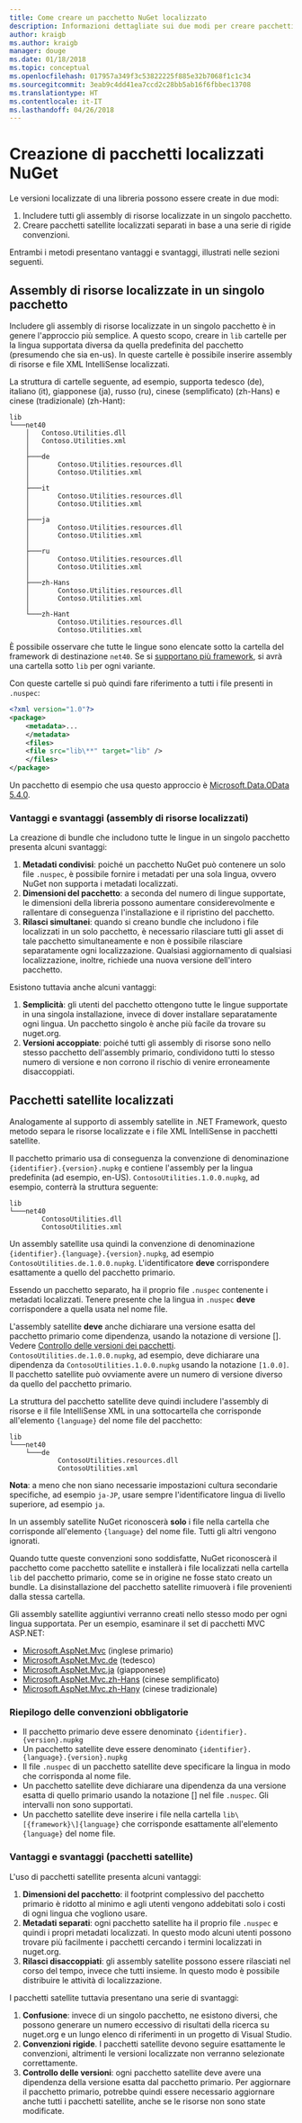 ```yaml
---
title: Come creare un pacchetto NuGet localizzato
description: Informazioni dettagliate sui due modi per creare pacchetti NuGet localizzati, ovvero includendo tutti gli assembly in un singolo pacchetto o pubblicando assembly separati.
author: kraigb
ms.author: kraigb
manager: douge
ms.date: 01/18/2018
ms.topic: conceptual
ms.openlocfilehash: 017957a349f3c53822225f885e32b7068f1c1c34
ms.sourcegitcommit: 3eab9c4dd41ea7ccd2c28bb5ab16f6fbbec13708
ms.translationtype: HT
ms.contentlocale: it-IT
ms.lasthandoff: 04/26/2018
---
```

# <a name="creating-localized-nuget-packages"></a>Creazione di pacchetti localizzati NuGet

Le versioni localizzate di una libreria possono essere create in due modi:

1. Includere tutti gli assembly di risorse localizzate in un singolo pacchetto.
1. Creare pacchetti satellite localizzati separati in base a una serie di rigide convenzioni.

Entrambi i metodi presentano vantaggi e svantaggi, illustrati nelle sezioni seguenti.

## <a name="localized-resource-assemblies-in-a-single-package"></a>Assembly di risorse localizzate in un singolo pacchetto

Includere gli assembly di risorse localizzate in un singolo pacchetto è in genere l'approccio più semplice. A questo scopo, creare in `lib` cartelle per la lingua supportata diversa da quella predefinita del pacchetto (presumendo che sia en-us). In queste cartelle è possibile inserire assembly di risorse e file XML IntelliSense localizzati.

La struttura di cartelle seguente, ad esempio, supporta tedesco (de), italiano (it), giapponese (ja), russo (ru), cinese (semplificato) (zh-Hans) e cinese (tradizionale) (zh-Hant):

    lib
    └───net40
        │   Contoso.Utilities.dll
        │   Contoso.Utilities.xml
        │
        ├───de
        │       Contoso.Utilities.resources.dll
        │       Contoso.Utilities.xml
        │
        ├───it
        │       Contoso.Utilities.resources.dll
        │       Contoso.Utilities.xml
        │
        ├───ja
        │       Contoso.Utilities.resources.dll
        │       Contoso.Utilities.xml
        │
        ├───ru
        │       Contoso.Utilities.resources.dll
        │       Contoso.Utilities.xml
        │
        ├───zh-Hans
        │       Contoso.Utilities.resources.dll
        │       Contoso.Utilities.xml
        │
        └───zh-Hant
                Contoso.Utilities.resources.dll
                Contoso.Utilities.xml

È possibile osservare che tutte le lingue sono elencate sotto la cartella del framework di destinazione `net40`. Se si [supportano più framework](../create-packages/supporting-multiple-target-frameworks.md), si avrà una cartella sotto `lib` per ogni variante.

Con queste cartelle si può quindi fare riferimento a tutti i file presenti in `.nuspec`:

```xml
<?xml version="1.0"?>
<package>
    <metadata>...
    </metadata>
    <files>
    <file src="lib\**" target="lib" />
    </files>
</package>
```

Un pacchetto di esempio che usa questo approccio è [Microsoft.Data.OData 5.4.0](http://nuget.org/packages/Microsoft.Data.OData/5.4.0).

### <a name="advantages-and-disadvantages-localized-resource-assemblies"></a>Vantaggi e svantaggi (assembly di risorse localizzati)

La creazione di bundle che includono tutte le lingue in un singolo pacchetto presenta alcuni svantaggi:

1. **Metadati condivisi**: poiché un pacchetto NuGet può contenere un solo file `.nuspec`, è possibile fornire i metadati per una sola lingua, ovvero NuGet non supporta i metadati localizzati.
1. **Dimensioni del pacchetto**: a seconda del numero di lingue supportate, le dimensioni della libreria possono aumentare considerevolmente e rallentare di conseguenza l'installazione e il ripristino del pacchetto.
1. **Rilasci simultanei**: quando si creano bundle che includono i file localizzati in un solo pacchetto, è necessario rilasciare tutti gli asset di tale pacchetto simultaneamente e non è possibile rilasciare separatamente ogni localizzazione. Qualsiasi aggiornamento di qualsiasi localizzazione, inoltre, richiede una nuova versione dell'intero pacchetto.

Esistono tuttavia anche alcuni vantaggi:

1. **Semplicità**: gli utenti del pacchetto ottengono tutte le lingue supportate in una singola installazione, invece di dover installare separatamente ogni lingua. Un pacchetto singolo è anche più facile da trovare su nuget.org.
1. **Versioni accoppiate**: poiché tutti gli assembly di risorse sono nello stesso pacchetto dell'assembly primario, condividono tutti lo stesso numero di versione e non corrono il rischio di venire erroneamente disaccoppiati.

## <a name="localized-satellite-packages"></a>Pacchetti satellite localizzati

Analogamente al supporto di assembly satellite in .NET Framework, questo metodo separa le risorse localizzate e i file XML IntelliSense in pacchetti satellite.

Il pacchetto primario usa di conseguenza la convenzione di denominazione `{identifier}.{version}.nupkg` e contiene l'assembly per la lingua predefinita (ad esempio, en-US). `ContosoUtilities.1.0.0.nupkg`, ad esempio, conterrà la struttura seguente:

    lib
    └───net40
            ContosoUtilities.dll
            ContosoUtilities.xml

Un assembly satellite usa quindi la convenzione di denominazione `{identifier}.{language}.{version}.nupkg`, ad esempio `ContosoUtilities.de.1.0.0.nupkg`. L'identificatore **deve** corrispondere esattamente a quello del pacchetto primario.

Essendo un pacchetto separato, ha il proprio file `.nuspec` contenente i metadati localizzati. Tenere presente che la lingua in `.nuspec` **deve** corrispondere a quella usata nel nome file.

L'assembly satellite **deve** anche dichiarare una versione esatta del pacchetto primario come dipendenza, usando la notazione di versione []. Vedere [Controllo delle versioni dei pacchetti](../reference/package-versioning.md). `ContosoUtilities.de.1.0.0.nupkg`, ad esempio, deve dichiarare una dipendenza da `ContosoUtilities.1.0.0.nupkg` usando la notazione `[1.0.0]`. Il pacchetto satellite può ovviamente avere un numero di versione diverso da quello del pacchetto primario.

La struttura del pacchetto satellite deve quindi includere l'assembly di risorse e il file IntelliSense XML in una sottocartella che corrisponde all'elemento `{language}` del nome file del pacchetto:

    lib
    └───net40
        └───de
                ContosoUtilities.resources.dll
                ContosoUtilities.xml

**Nota**: a meno che non siano necessarie impostazioni cultura secondarie specifiche, ad esempio `ja-JP`, usare sempre l'identificatore lingua di livello superiore, ad esempio `ja`.

In un assembly satellite NuGet riconoscerà **solo** i file nella cartella che corrisponde all'elemento `{language}` del nome file. Tutti gli altri vengono ignorati.

Quando tutte queste convenzioni sono soddisfatte, NuGet riconoscerà il pacchetto come pacchetto satellite e installerà i file localizzati nella cartella `lib` del pacchetto primario, come se in origine ne fosse stato creato un bundle. La disinstallazione del pacchetto satellite rimuoverà i file provenienti dalla stessa cartella.

Gli assembly satellite aggiuntivi verranno creati nello stesso modo per ogni lingua supportata. Per un esempio, esaminare il set di pacchetti MVC ASP.NET:

- [Microsoft.AspNet.Mvc](http://nuget.org/packages/Microsoft.AspNet.Mvc) (inglese primario)
- [Microsoft.AspNet.Mvc.de](http://nuget.org/packages/Microsoft.AspNet.Mvc.de) (tedesco)
- [Microsoft.AspNet.Mvc.ja](http://nuget.org/packages/Microsoft.AspNet.Mvc.ja) (giapponese)
- [Microsoft.AspNet.Mvc.zh-Hans](http://nuget.org/packages/Microsoft.AspNet.Mvc.zh-Hans) (cinese semplificato)
- [Microsoft.AspNet.Mvc.zh-Hany](http://nuget.org/packages/Microsoft.AspNet.Mvc.zh-Hant) (cinese tradizionale)

### <a name="summary-of-required-conventions"></a>Riepilogo delle convenzioni obbligatorie

- Il pacchetto primario deve essere denominato `{identifier}.{version}.nupkg`
- Un pacchetto satellite deve essere denominato `{identifier}.{language}.{version}.nupkg`
- Il file `.nuspec` di un pacchetto satellite deve specificare la lingua in modo che corrisponda al nome file.
- Un pacchetto satellite deve dichiarare una dipendenza da una versione esatta di quello primario usando la notazione [] nel file `.nuspec`. Gli intervalli non sono supportati.
- Un pacchetto satellite deve inserire i file nella cartella `lib\[{framework}\]{language}` che corrisponde esattamente all'elemento `{language}` del nome file.

### <a name="advantages-and-disadvantages-satellite-packages"></a>Vantaggi e svantaggi (pacchetti satellite)

L'uso di pacchetti satellite presenta alcuni vantaggi:

1. **Dimensioni del pacchetto**: il footprint complessivo del pacchetto primario è ridotto al minimo e agli utenti vengono addebitati solo i costi di ogni lingua che vogliono usare.
1. **Metadati separati**: ogni pacchetto satellite ha il proprio file `.nuspec` e quindi i propri metadati localizzati. In questo modo alcuni utenti possono trovare più facilmente i pacchetti cercando i termini localizzati in nuget.org.
1. **Rilasci disaccoppiati**: gli assembly satellite possono essere rilasciati nel corso del tempo, invece che tutti insieme. In questo modo è possibile distribuire le attività di localizzazione.

I pacchetti satellite tuttavia presentano una serie di svantaggi:

1. **Confusione**: invece di un singolo pacchetto, ne esistono diversi, che possono generare un numero eccessivo di risultati della ricerca su nuget.org e un lungo elenco di riferimenti in un progetto di Visual Studio.
1. **Convenzioni rigide**. I pacchetti satellite devono seguire esattamente le convenzioni, altrimenti le versioni localizzate non verranno selezionate correttamente.
1. **Controllo delle versioni**: ogni pacchetto satellite deve avere una dipendenza della versione esatta dal pacchetto primario. Per aggiornare il pacchetto primario, potrebbe quindi essere necessario aggiornare anche tutti i pacchetti satellite, anche se le risorse non sono state modificate.
